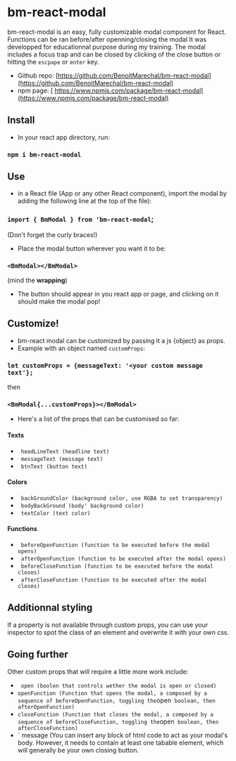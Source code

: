 # bm-react-modal

bm-react-modal is an easy, fully customizable modal component for React.
Functions can be ran before/after openning/closing the modal
It was developped for educationnal purpose during my training.
The modal includes a focus trap and can be closed by clicking of the close button or hitting the `escpape` or `enter` key.

- Github repo: [https://github.com/BenoitMarechal/bm-react-modal](https://github.com/BenoitMarechal/bm-react-modal)
- npm page: [
  https://www.npmjs.com/package/bm-react-modal](https://www.npmjs.com/package/bm-react-modal)

## Install

- In your react app directory, run:

### `npm i bm-react-modal`

## Use

- in a React file (App or any other React component), import the modal by adding the following line at the top of the file):

### `import { BmModal } from 'bm-react-modal`;

(Don't forget the curly braces!)

- Place the modal button wherever you want it to be:

### `<BmModal></BmModal>`

(mind the **wrapping**)

- The button should appear in you react app or page, and clicking on it should make the modal pop!

## Customize!

- bm-react modal can be customized by passing it a js {object} as props.
- Example with an object named `customProps`:

### `let customProps = {messageText: '<your custom message text'};`

then

### `<BmModal{...customProps}></BmModal>`

- Here's a list of the props that can be customised so far:

#### Texts

- ` headLineText (headline text)`
- ` messageText (message text)`
- ` btnText (button text)`

#### Colors

- ` backGroundColor (background color, use RGBA to set transparency)`
- ` bodyBackGround (body' background color)`
- ` textColor (text color)`

#### Functions

- ` beforeOpenFunction (function to be executed before the modal opens)`
- ` afterOpenFunction (function to be executed after the modal opens)`
- ` beforeCloseFunction (function to be executed before the modal closes)`
- ` afterCloseFunction (function to be executed after the modal closes)`

## Additionnal styling

If a property is not available through custom props, you can use your inspector to spot the class of an element and overwrite it with your own css.

## Going further

Other custom props that will require a little more work include:

- ` open (boolen that controls wether the modal is open or closed)`
- `openFunction (Function that opens the modal, a composed by a sequence of beforeOpenFunction, toggling the`open` boolean, then afterOpenFunction)`
- `closeFunction (Function that closes the modal, a composed by a sequence of beforeCloseFunction, toggling the`open` boolean, then afterCloseFunction)`
- ` message (You can insert any block of html code to act as your modal's body. However, it needs to contain at least one tabable element, which will generally be your own closing button.
